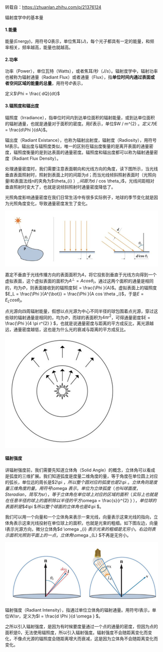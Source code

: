 转载自：https://zhuanlan.zhihu.com/p/21376124

辐射度学中的基本量

#### 1.能量

能量(Energy)，用符号$Q$表示，单位焦耳($J$)，每个光子都具有一定的能量，和频率相关，频率越高，能量也就越高。

#### 2.功率

功率（Power），单位瓦特（Watts），或者焦耳/秒（$J/s$）。辐射度学中，辐射功率也被称为辐射通量（Radiant Flux）或者通量（Flux），指**单位时间内通过表面或者空间区域的能量的总量**，用符号$\Phi$表示，

定义$\Phi = \frac{ dQ}{dt}$

#### 3.辐照度和辐出度

辐照度（Irradiance），指单位时间内到达单位面积的辐射能量，或到达单位面积的辐射通量，也就是通量对于面积的密度。用$E$表示，单位$W / m^{2} $。定义为$E = \frac{d\Phi }{dA}$。

辐出度（Radiant Existance），也称为辐射出射度，辐射度（Radiosity），用符号M表示。辐出度与辐照度类似，唯一的区别在辐出度衡量的是离开表面的通量密度，辐照度衡量的是到达表面的通量密度。辐照度和辐出度都可以称为辐射通量密度（Radiant Flux Density）。

处理通量密度时，我们需要注意表面朝向和光线方向的角度，读下图所示，当光线垂直表面照射时，照射到表面上时的间距为d；而当光线倾斜照射表面时（光照向量l和表面法线n的夹角为$\theta_{i} $）,间距为$d / cos \theta_i$，光线间距相对垂直照射时变大了，也就是说倾斜照射时通量密度降低了。

光照角度影响通量密度在我们日常生活中有很多实际例子，地球的季节变化就是因为光照角度变化，导致通量密度发生了变化。

![](pic/1.png)

嘉定不垂直于光线传播方向的表面面积为$A$，将它投影到垂直于光线方向得到一个虚拟表面，这个虚拟表面的面积为$A^{\bot} = A cos \theta_i$，通过这两个面积的通量是相同的，均为$\Phi$，则表面接收到的辐照度$E = \frac{\Phi }{A}$。虚拟表面上的辐照度$E_L = \frac{\Phi }{A^{\bot}}  = \frac{\Phi }{A cos \theta _i}$，于是$E = E_L cos \theta_i$。

点光源向四周辐射能量，假想以点光源为中心不同半径的球包围着点光源，穿过这些球的辐射通量是相同的，均为$\Phi$，而球的表面积为$4 \pi r^2$，可得通量密度$E = \frac{\Phi }{4 \pi  r^{2} } $，也就是说通量密度与距离的平方成反比，离光源越远，通量密度越低，这也是为什么光的衰减与距离的平方成反比。

![](pic/2.png)

#### 辐射强度

讲辐射强度前，我们需要先知道立体角（Solid Angle）的概念，立体角可以看成是弧度的三维扩展。我们知道弧度是度量二维角度的量，等于角度在单位圆上对应的弧长，单位远的周长是$2\pi $，所以整个圆对应的弧度也是$2\pi $。立体角则是度量三维角度的量，用符号$\omega $表示，单位为立体弧度（也叫球面度，Steradian，简写为sr），等于立体角在单位球上对应的区域的面积（实际上也就是在任意半径的球上的面积除以半径的平方$\omega = \frac{s}{r^{2} } $），单位球的表面积是$$4\pi $$所以整个球面的立体角也是$4\pi $。

我们可以用一个向量和一个立体角来表示一束光线，向量表示这束光线的指向，立体角表示这束光线投射在单位球上的面积，也就是光束的粗细。如下图左边，向量l表示光源方向，微分立体角$d \omega _{i} $表示光束的粗细是无穷小。右边则表示面积光照到平面上的一点，立体角$\omega _{L} $不再是无穷小。

![](pic/3.png)

辐射强度（Radiant Intensity），指通过单位立体角的辐射通量。用符号$I$表示，单位$W / sr$，定义为$I = \frac{d \Phi }{d \omega } $。

之所以引入辐射强度，是因为有时候要度量通过一个点的通量的密度，但因为点的面积是0，无法使用辐照度，所以引入辐射强度。辐射强度不会随距离变化而变化，不像点光源的辐照度会随距离增大而衰减，这是因为立体角不会随距离变化而变化。

